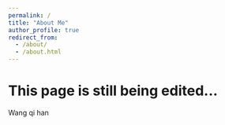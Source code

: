 ```yaml
---
permalink: /
title: "About Me"
author_profile: true
redirect_from: 
  - /about/
  - /about.html
---
```


# This page is still being edited...
Wang qi han